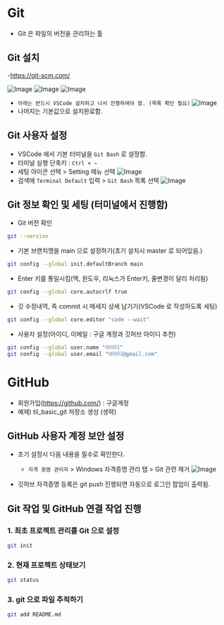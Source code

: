# Git
- Git 은 파일의 버전을 관리하는 툴

## Git 설치
-https://git-scm.com/

![Image](https://github.com/user-attachments/assets/f23538a4-ae76-46b3-9fb4-d0aff00ae280)
![Image](https://github.com/user-attachments/assets/7e6597fc-6799-4e6e-876c-85a93902b597)
![Image](https://github.com/user-attachments/assets/0bbd8f15-2607-4997-a4f5-ec4b35192ff3)
- `아래는 반드시 VSCode 설치하고 나서 진행하여야 함. (목록 확인 필요)`
![Image](https://github.com/user-attachments/assets/af440607-41a3-4279-991d-bb2bc73a8654)
- 나머지는 기본값으로 설치완료함.

## Git 사용자 설정
- VSCode 에서 기본 터미널을 `Git Bash` 로 설정함.
- 터미널 실행 단축키 : `Ctrl + ~`
- 세팅 아이콘 선택 > Setting 메뉴 선택
![Image](https://github.com/user-attachments/assets/091e9c0e-c397-446b-a1d0-db3adce5da7b)
- 검색에 `Terminal Default` 입력 > `Git Bash` 목록 선택
![Image](https://github.com/user-attachments/assets/d6de7f28-d65d-4040-ab43-2d85d97be3da)

## Git 정보 확인 및 세팅 (터미널에서 진행함)
- Git 버전 확인
```bash
git --version
```

- 기본 브랜치명을 main 으로 설정하기(초기 설치시 master 로 되어있음.)
```bash
git config --global init.defaultBranch main
```

- Enter 키를 통일시킴(맥, 윈도우, 리눅스가 Enter키, 줄변경이 달리 처리됨)
```bash
git config --global core.autocrlf true
```

- 깃 수정내역, 즉 commit 시 메세지 상세 남기기(VSCode 로 작성하도록 세팅)
```bash
git config --global core.editor "code --wait"
```

- 사용자 설정(아이디, 이메일 : 구글 계정과 깃허브 아이디 추천)
```bash
git config --global user.name "아이디" 
git config --global user.email "아이디@gmail.com"
```

# GitHub
- 회원가입(https://github.com/) : 구글계정
- 예제) til_basic_git 저장소 생성 (생략)

## GitHub 사용자 계정 보안 설정
- 초기 설정시 다음 내용을 필수로 확인한다.
    - `자격 증명 관리자` > Windows 자격증명 관리 탭 > Git 관련 제거
    ![Image](https://github.com/user-attachments/assets/8e707626-bf16-4731-b13b-d816c5d83fe3)

- 깃허브 자격증명 등록은 git push 진행되면 자동으로 로그인 팝업이 출력됨.

## Git 작업 및 GitHub 연결 작업 진행

### 1. 최초 프로젝트 관리를 Git 으로 설정
```bash
git init
```

### 2. 현재 프로젝트 상태보기
```bash
git status
```

### 3. git 으로 파일 추적하기
```bash
git add README.md
```